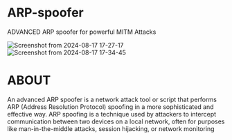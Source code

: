 # ARP-spoofer
ADVANCED ARP spoofer for powerful MITM Attacks 

![Screenshot from 2024-08-17 17-27-17](https://github.com/user-attachments/assets/ab442d6c-578b-4912-a0ac-5136ba43fb8f)
![Screenshot from 2024-08-17 17-34-45](https://github.com/user-attachments/assets/c7b34b92-f20b-4eef-a535-8aa63e25c461)

# ABOUT
An advanced ARP spoofer is a network attack tool or script that performs ARP (Address Resolution Protocol) spoofing in a more sophisticated and effective way. 
ARP spoofing is a technique used by attackers to intercept communication between two devices on a local network, often for purposes like man-in-the-middle attacks, session hijacking, or network monitoring
